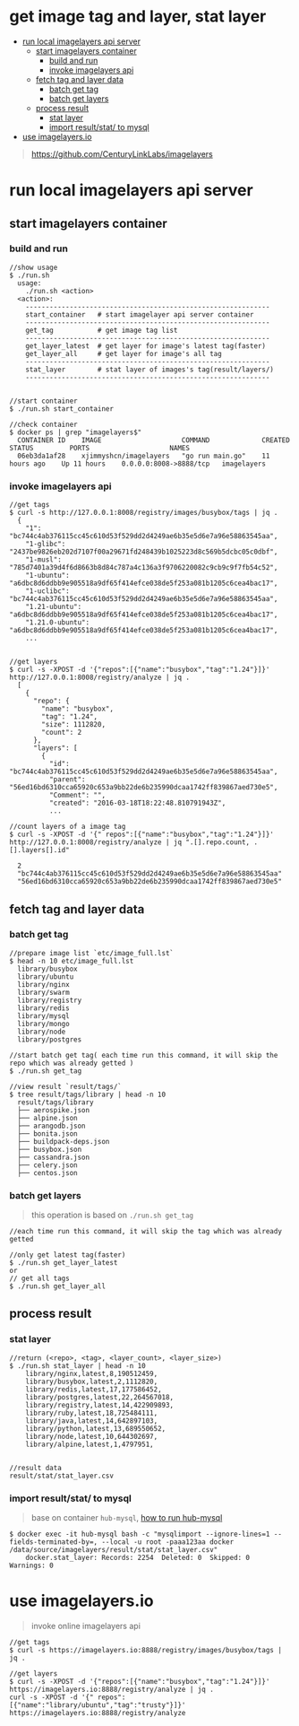 get image tag and layer, stat layer
===========================


<!-- TOC depthFrom:1 depthTo:6 withLinks:1 updateOnSave:1 orderedList:0 -->

- [run local imagelayers api server](#run-local-imagelayers-api-server)
	- [start imagelayers container](#start-imagelayers-container)
		- [build and run](#build-and-run)
		- [invoke imagelayers api](#invoke-imagelayers-api)
	- [fetch tag and layer data](#fetch-tag-and-layer-data)
		- [batch get tag](#batch-get-tag)
		- [batch get layers](#batch-get-layers)
	- [process result](#process-result)
		- [stat layer](#stat-layer)
		- [import result/stat/ to mysql](#import-resultstat-to-mysql)
- [use imagelayers.io](#use-imagelayersio)

<!-- /TOC -->

> https://github.com/CenturyLinkLabs/imagelayers


# run local imagelayers api server

## start imagelayers container

### build and run
```
//show usage
$ ./run.sh
  usage:
    ./run.sh <action>
  <action>:
    -------------------------------------------------------------
    start_container   # start imagelayer api server container
    -------------------------------------------------------------
    get_tag           # get image tag list
    -------------------------------------------------------------
    get_layer_latest  # get layer for image's latest tag(faster)
    get_layer_all     # get layer for image's all tag
    -------------------------------------------------------------
    stat_layer        # stat layer of images's tag(result/layers/)
    -------------------------------------------------------------


//start container
$ ./run.sh start_container

//check container
$ docker ps | grep "imagelayers$"
  CONTAINER ID    IMAGE                    COMMAND             CREATED         STATUS         PORTS                    NAMES
  06eb3da1af28    xjimmyshcn/imagelayers   "go run main.go"    11 hours ago    Up 11 hours    0.0.0.0:8008->8888/tcp   imagelayers
```

### invoke imagelayers api
```
//get tags
$ curl -s http://127.0.0.1:8008/registry/images/busybox/tags | jq .
  {
    "1": "bc744c4ab376115cc45c610d53f529dd2d4249ae6b35e5d6e7a96e58863545aa",
    "1-glibc": "2437be9826eb202d7107f00a29671fd248439b1025223d8c569b5dcbc05c0dbf",
    "1-musl": "785d7401a39d4f6d8663b8d84c787a4c136a3f9706220082c9cb9c9f7fb54c52",
    "1-ubuntu": "a6dbc8d6ddbb9e905518a9df65f414efce038de5f253a081b1205c6cea4bac17",
    "1-uclibc": "bc744c4ab376115cc45c610d53f529dd2d4249ae6b35e5d6e7a96e58863545aa",
    "1.21-ubuntu": "a6dbc8d6ddbb9e905518a9df65f414efce038de5f253a081b1205c6cea4bac17",
    "1.21.0-ubuntu": "a6dbc8d6ddbb9e905518a9df65f414efce038de5f253a081b1205c6cea4bac17",
    ...


//get layers
$ curl -s -XPOST -d '{"repos":[{"name":"busybox","tag":"1.24"}]}' http://127.0.0.1:8008/registry/analyze | jq .
  [
    {
      "repo": {
        "name": "busybox",
        "tag": "1.24",
        "size": 1112820,
        "count": 2
      },
      "layers": [
        {
          "id": "bc744c4ab376115cc45c610d53f529dd2d4249ae6b35e5d6e7a96e58863545aa",
          "parent": "56ed16bd6310cca65920c653a9bb22de6b235990dcaa1742ff839867aed730e5",
          "Comment": "",
          "created": "2016-03-18T18:22:48.810791943Z",
          ...

//count layers of a image tag
$ curl -s -XPOST -d '{" repos":[{"name":"busybox","tag":"1.24"}]}' http://127.0.0.1:8008/registry/analyze | jq ".[].repo.count, .[].layers[].id"

  2
  "bc744c4ab376115cc45c610d53f529dd2d4249ae6b35e5d6e7a96e58863545aa"
  "56ed16bd6310cca65920c653a9bb22de6b235990dcaa1742ff839867aed730e5"
```
## fetch tag and layer data

### batch get tag
```
//prepare image list `etc/image_full.lst`
$ head -n 10 etc/image_full.lst
  library/busybox
  library/ubuntu
  library/nginx
  library/swarm
  library/registry
  library/redis
  library/mysql
  library/mongo
  library/node
  library/postgres

//start batch get tag( each time run this command, it will skip the repo which was already getted )
$ ./run.sh get_tag

//view result `result/tags/`
$ tree result/tags/library | head -n 10
  result/tags/library
  ├── aerospike.json
  ├── alpine.json
  ├── arangodb.json
  ├── bonita.json
  ├── buildpack-deps.json
  ├── busybox.json
  ├── cassandra.json
  ├── celery.json
  ├── centos.json

```

### batch get layers

> this operation is based on `./run.sh get_tag`

```
//each time run this command, it will skip the tag which was already getted

//only get latest tag(faster)
$ ./run.sh get_layer_latest
or
// get all tags
$ ./run.sh get_layer_all
```

## process result

### stat layer
```
//return (<repo>, <tag>, <layer_count>, <layer_size>)
$ ./run.sh stat_layer | head -n 10
	library/nginx,latest,8,190512459,
	library/busybox,latest,2,1112820,
	library/redis,latest,17,177586452,
	library/postgres,latest,22,264567018,
	library/registry,latest,14,422909893,
	library/ruby,latest,18,725484111,
	library/java,latest,14,642897103,
	library/python,latest,13,689550652,
	library/node,latest,10,644302697,
	library/alpine,latest,1,4797951,


//result data
result/stat/stat_layer.csv
```

### import result/stat/ to mysql

> base on container `hub-mysql`, [how to run hub-mysql](doc/process_data.md#start-container-hub-mysql-and-hub-phpmyadmin)

```
$ docker exec -it hub-mysql bash -c "mysqlimport --ignore-lines=1 --fields-terminated-by=, --local -u root -paaa123aa docker /data/source/imagelayers/result/stat/stat_layer.csv"
    docker.stat_layer: Records: 2254  Deleted: 0  Skipped: 0  Warnings: 0
```

# use imagelayers.io

> invoke online imagelayers api

```
//get tags
$ curl -s https://imagelayers.io:8888/registry/images/busybox/tags | jq .

//get layers
$ curl -s -XPOST -d '{"repos":[{"name":"busybox","tag":"1.24"}]}' https://imagelayers.io:8888/registry/analyze | jq .
curl -s -XPOST -d '{" repos":[{"name":"library/ubuntu","tag":"trusty"}]}' https://imagelayers.io:8888/registry/analyze  
```
